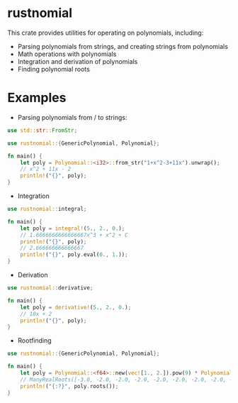# rustnomial

This crate provides utilities for operating on polynomials, including:
- Parsing polynomials from strings, and creating strings from polynomials
- Math operations with polynomials
- Integration and derivation of polynomials
- Finding polynomial roots

# Examples

- Parsing polynomials from / to strings:

```rust
use std::str::FromStr;

use rustnomial::{GenericPolynomial, Polynomial};

fn main() {
    let poly = Polynomial::<i32>::from_str("1+x^2-3+11x").unwrap();
    // x^2 + 11x - 2
    println!("{}", poly);
}
```

- Integration
```rust
use rustnomial::integral;

fn main() {
    let poly = integral!(5., 2., 0.);
    // 1.6666666666666667x^3 + x^2 + C
    println!("{}", poly);
    // 2.666666666666667
    println!("{}", poly.eval(0., 1.));
}
```

- Derivation
```rust
use rustnomial::derivative;

fn main() {
    let poly = derivative!(5., 2., 0.);
    // 10x + 2
    println!("{}", poly);
}
```

- Rootfinding
```rust
use rustnomial::{GenericPolynomial, Polynomial};

fn main() {
    let poly = Polynomial::<f64>::new(vec![1., 2.]).pow(9) * Polynomial::new(vec![1., 3.]);
    // ManyRealRoots([-3.0, -2.0, -2.0, -2.0, -2.0, -2.0, -2.0, -2.0, -2.0, -2.0])
    println!("{:?}", poly.roots());
}
```
